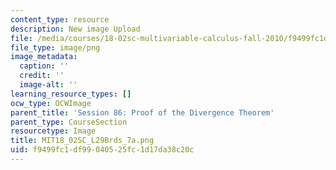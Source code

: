 ```yaml
---
content_type: resource
description: New image Upload
file: /media/courses/18-02sc-multivariable-calculus-fall-2010/f9499fc1df99040525fc1d17da38c20c_MIT18_02SC_L29Brds_7a.png
file_type: image/png
image_metadata:
  caption: ''
  credit: ''
  image-alt: ''
learning_resource_types: []
ocw_type: OCWImage
parent_title: 'Session 86: Proof of the Divergence Theorem'
parent_type: CourseSection
resourcetype: Image
title: MIT18_02SC_L29Brds_7a.png
uid: f9499fc1-df99-0405-25fc-1d17da38c20c
---
```

